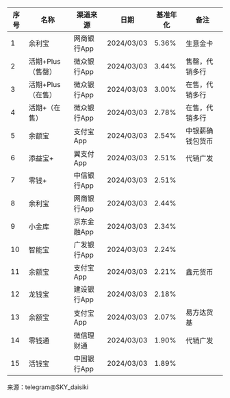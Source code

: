 | 序号 | 名称 | 渠道来源 | 日期 | 基准年化 | 备注 |
|---|---|---|---|---|---|
| 1 | 余利宝 | 网商银行App | 2024/03/03 | 5.36% | 生意金卡 |
| 2 | 活期+Plus（售罄） | 微众银行App | 2024/03/03 | 3.44% | 售罄，代销多行 |
| 3 | 活期+Plus（在售） | 微众银行App | 2024/03/03 | 3.00% | 在售，代销多行 |
| 4 | 活期+（在售） | 微众银行App | 2024/03/03 | 2.78% | 在售，代销多行 |
| 5 | 余额宝 | 支付宝App | 2024/03/03 | 2.54% | 中银薪确钱包货币 |
| 6 | 添益宝+ | 翼支付App | 2024/03/03 | 2.51% | 代销广发 |
| 7 | 零钱+ | 中信银行App | 2024/03/03 | 2.51% |  |
| 8 | 余利宝 | 网商银行App | 2024/03/03 | 2.44% |  |
| 9 | 小金库 | 京东金融App | 2024/03/03 | 2.34% |  |
| 10 | 智能宝 | 广发银行App | 2024/03/03 | 2.24% |  |
| 11 | 余额宝 | 支付宝App | 2024/03/03 | 2.21% | 鑫元货币 |
| 12 | 龙钱宝 | 建设银行App | 2024/03/03 | 2.18% |  |
| 13 | 余额宝 | 支付宝App | 2024/03/03 | 2.07% | 易方达货基 |
| 14 | 零钱通 | 微信理财通 | 2024/03/03 | 1.90% | 代销广发 |
| 15 | 活钱宝 | 中国银行App | 2024/03/03 | 1.89% |  |

来源：telegram@SKY_daisiki
